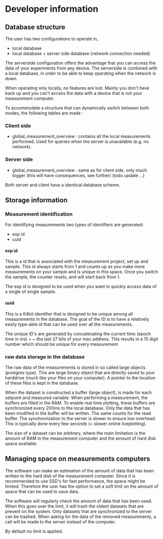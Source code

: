 # Developer information

## Database structure

The user has two configurations to operate in, 
* local database
* local database + server side database (network connection needed)

The serverside configuration offers the advantage that you can access the data of your experiments from any device. The serverside is combined with a local database, in order to be able to keep operating when the network is down.

When operating only locally, no features are lost. Mainly you don't have back up and you can't access the data with a device that is not your measurement computer.

To accommodate a structure that can dynamically switch between both modes, the following tables are made :

### Client side
* global_measurement_overview : contains all the local measurements performed. Used for queries when the server is unavailable (e.g. no network).


### Server side
* global_measurement_overview : same as for client side, only much bigger (this will have consequences, see further)
(todo update ...)

Both server and client have a identical database scheme.

## Storage information

### Measurement identification
For identifying measurements two types of identifiers are generated:
* exp id
* uuid

#### exp id
This is a id that is associated with the measurement project, set up and sample. This id always starts from 1 and counts up as you make more measurements on your sample and is unique in this space. Once you switch the sample, the counter resets, and will start back from 1.

The exp id is designed to be used when you want to quickly access data of a single of single sample.

#### uuid
This is a 64bit identifier that is designed to be unique among all measurements in the database. The goal of the ID is to have a relatively easily type-able id that can be used over all the measurements.

The unique ID's are generated by concatenating the current time (epoch time in ms) + ~ the last 27 bits of your mac address. This results in a 15 digit number which should be unique for every measurement

### raw data storage in the database
The raw data of the measurements is stored in so called large objects (postgres type). This are large binary object that are directly saved to your harddrive (much like your files on your computer). A pointer to the location of these files is kept in the database.

When the dataset is constructed a buffer (large object), is made for each setpoint and measured variable. When performing a measurement, the buffers are filled in the RAM. To enable real time plotting, these buffers are synchronized every 200ms to the local database. Only the data that has been modified in the buffer will be written. The same counts for the read buffer.
The synchronization to the server is slower to ensure low overhead. This is typically done every few seconds (= slower online liveplotting).

The size of a dataset can be arbitrary, where the main limitation is the amount of RAM in the measurement computer and the amount of hard disk space available.

## Managing space on measurements computers
The software can make an estimation of the amount of data that has been written to the hard disk of the measurement computer. Since it is recommended to use SSD's for fast performance, the space might be limited. Therefore the user has the option to set a soft limit on the amount of space that can be used to save data.

The software will regularly check the amount of data that has been used. When this goes over the limit, it will trash the oldest datasets that are present on the system. Only datasets that are synchronized to the server can be trashed.
When asking for the data of the removed measurements, a call will be made to the server instead of the computer.

By default no limit is applied.
